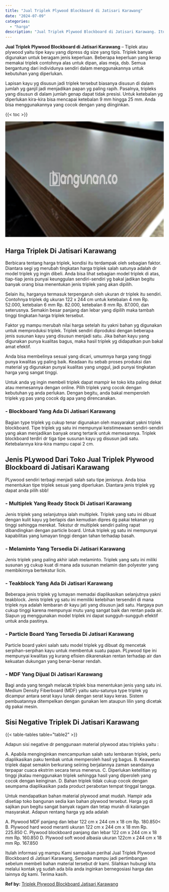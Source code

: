 ```yaml
---
title: "Jual Triplek Plywood Blockboard di Jatisari Karawang"
date: "2024-07-09"
categories: 
  - "harga"
description: "Jual Triplek Plywood Blockboard di Jatisari Karawang. Itulah informasi yg mampu Kami sampaikan perihal Jual Triplek Plywood Blockboard di Jatisari Karawang,..."
---
```


**Jual Triplek Plywood Blockboard di Jatisari Karawang** – Tiplek atau plywood yaitu tipe kayu yang dipress dg size yang tipis. Triplek banyak digunakan untuk beragam jenis keperluan. Beberapa keperluan yang kerap memakai triplek contohnya alas untuk dipan, alas meja, dsb. Semua bergantung dari individunya sendiri dalam menggunakannya untuk kebutuhan yang diperlukan.

Lapisan kayu yg disusun jadi triplek tersebut biasanya disusun di dalam jumlah yg ganjil jadi menjadikan papan yg paling rapih. Pasalnya, tripleks yang disusun di dalam jumlah genap dapat tidak presisi. Untuk ketebalan yg diperlukan kira-kira bisa mencapai ketebalan 9 mm hingga 25 mm. Anda bisa menggunakannya yang cocok dengan yang diinginkan.

{{< toc >}}

![Jual Triplek Plywood Blockboard di Jatisari Karawang](/images/jual-triplek-murah-31.png)

## Harga Triplek Di Jatisari Karawang

Berbicara tentang harga triplek, kondisi itu terdampak oleh sebagian faktor. Diantara segi yg merubah tingkatan harga triplek salah satunya adalah dr model triplek yg ingin dibeli. Anda bisa lihat sebagian model triplek di atas, tiap-tiap jenis punyai keunggulan sendiri-sendiri yg bakal jadikan begitu banyak orang bisa menentukan jenis triplek yang akan dipilih.

Selain itu, harganya termasuk terpengaruh oleh ukuran dr triplek itu sendiri. Contohnya triplek dg ukuran 122 x 244 cm untuk ketebalan 4 mm Rp. 52.000, ketebalan 6 mm Rp. 82.000, ketebalan 8 mm Rp. 87.000, dan seterusnya. Semakin besar panjang dan lebar yang dipilih maka tambah tinggi tingkatan harga triplek tersebut.

Faktor yg mampu merubah nilai harga setelah itu yakni bahan yg digunakan untuk memproduksi triplek. Triplek sendiri diproduksi dengan beberapa jenis susunan kayu yang disusun menjadi satu. Jika bahan kayu yang digunakan punya kualitas bagus, maka hasil triplek yg didapatkan pun bakal amat efektif.

Anda bisa membelinya sesuai yang dicari, umumnya harga yang tinggi punya kwalitas yg paling baik. Keadaan itu sebab proses produksi dan material yg digunakan punyai kualitas yang unggul, jadi punyai tingkatan harga yang sangat tinggi.

Untuk anda yg ingin membeli triplek dapat mampir ke toko kita paling dekat atau memesannya dengan online. Pilih triplek yang cocok dengan kebutuhan yg anda perlukan. Dengan begitu, anda bakal memperoleh triplek yg pas yang cocok dg apa yang direncanakan.

### \- Blockboard Yang Ada Di Jatisari Karawang

Bagian type triplek yg cukup tenar digunakan oleh masyarakat yakni triplek blockboard. Tipe triplek yg satu ini mempunyai keistimewaan sendiri-sendiri yang akan menjadikan banyak orang tertarik untuk memesannya. Triplek blockboard terdiri dr tiga tipe susunan kayu yg disusun jadi satu. Ketebalannya kira-kira mampu capai 2 cm.

## Jenis PLywood Dari Toko Jual Triplek Plywood Blockboard di Jatisari Karawang

PLywood sendiri terbagi menjadi salah satu tipe jenisnya. Anda bisa menentukan tipe triplek sesuai yang diperlukan. Diantara jenis triplek yg dapat anda pilih sbb!

### \- Multiplek Yang Ready Stock Di Jatisari Karawang

Jenis triplek yang selanjutnya ialah multiplek. Triplek yang satu ini dibuat dengan kulit kayu yg berlapis dan kemudian dipres dg pakai tekanan yg tinggi sehingga merekat. Tekstur dr multiplek sendiri paling rapat dibandingkan dengan particle board. Untuk triplek yg satu ini mempunyai kapabilitas yang lumayan tinggi dengan tahan terhadap basah.

### \- Melaminto Yang Tersedia Di Jatisari Karawang

Jenis triplek yang paling akhir ialah melaminto. Triplek yang satu ini miliki susunan yg cukup kuat di mana ada susunan melamin dan polyester yang membikinnya bertekstur licin.

### \- Teakblock Yang Ada Di Jatisari Karawang

Beberapa jenis triplek yg lumayan memadai diaplikasikan selanjutnya yakni teakblock. Jenis triplek yg satu ini memiliki kelebihan tersendiri di mana triplek nya adalah lembaran dr kayu jati yang disusun jadi satu. Hargaya pun cukup tinggi karena mempunyai mutu yang sangat baik dan rentan pada air. Siapun yg menggunakan model triplek ini dapat sungguh-sungguh efektif untuk anda pastinya.

### \- Particle Board Yang Tersedia Di Jatisari Karawang

Particle board yakni salah satu model triplek yg dibuat dg mencetak serpihan-serpihan kayu untuk membentuk suatu papan. PLywood tipe ini mempunyai kwalitas yg kurang efisien dikarenakan rentan terhadap air dan kekuatan dukungan yang benar-benar rendah.

### \- MDF Yang Dijual Di Jatisari Karawang

Bagi anda yang tengah melacak triplek bisa menentukan jenis yang satu ini. Medium Density Fiberboard (MDF) yaitu satu-satunya type triplek yg dicampur antara serat kayu lunak dengan serat kayu keras. Sistem pembuatannya ditempelkan dengan gunakan lem ataupun lilin yang dicetak dg pakai mesin.

## Sisi Negative Triplek Di Jatisari Karawang

{{< table-tables table="table2" >}}

Adapun sisi negative dr penggunaan material plywood atau tripleks yaitu :

A. Apabila menginginkan mencampurkan salah satu lembaran triplek, perlu diaplikasikan paku tembak untuk memperoleh hasil yg bagus. B. Keawetan triplek dapat semakin berkurang seiiring berjalannya zaman seandainya terpapar cuaca ekstrim secara terus menerus. C. Diperlukan ketelitian yg tinggi jikalau menggunakan triplek sehingga hasil yang diperoleh yang cocok dengan keinginan. D. Bahan triplek tidak cukup cocok dengan seumpama diaplikasikan pada product perabotan tempat tinggal tangga.

Untuk mendapatkan bahan material plywood amat mudah. Hampir ada disetiap toko bangunan sedia kan bahan plywood tersebut. Harga yg di sajikan pun begitu sangat banyak ragam dan tetap murah di kalangan masyarakat. Adapun rentang harga yg ada adalah

A. Plywood MDF panjang dan lebar 122 cm x 244 cm x 18 cm Rp. 180.850< B. Plywood hard wood meranti ukuran 122 cm x 244 cm x 18 mm Rp. 225.850 C. Plywood blockboard panjang dan lebar 122 cm x 244 cm x 18 mm Rp. 160.850 D. Plywood soft wood albasia ukuran 122cm x 244 cm x 18 mm Rp. 167.850

Itulah informasi yg mampu Kami sampaikan perihal Jual Triplek Plywood Blockboard di Jatisari Karawang, Semoga mampu jadi pertimbangan sebelum membeli bahan material tersebut dr kami. Silahkan hubungi kita melalui kontak yg sudah ada bila anda inginkan bernegosiasi harga dan lainnya dg kami. Terima kasih.

**Ref by:** [Triplek Plywood Blockboard Jatisari Karawang](https://id.wikipedia.org/wiki/Triplek)
